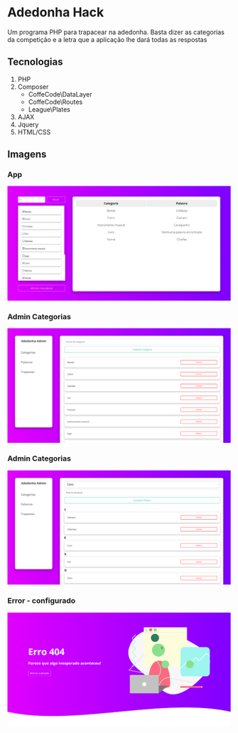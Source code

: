 # Adedonha Hack
Um programa PHP para trapacear na adedonha. Basta dizer as categorias da competição e a letra que a aplicação lhe dará todas as respostas

## Tecnologias

1. PHP
2. Composer
    - CoffeCode\DataLayer
    - CoffeCode\Routes
    - League\Plates
3. AJAX
4. Jquery
5. HTML/CSS

## Imagens


### App

![aplicação](Images/app.png)

### Admin Categorias

![aplicação](Images/admincategories.png)


### Admin Categorias

![aplicação](Images/words.png)

### Error - configurado

![error](Images/error.png)
